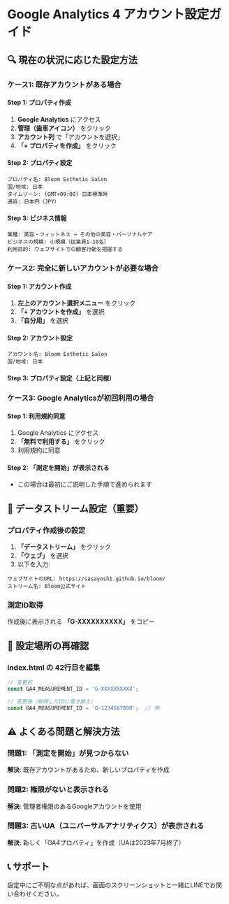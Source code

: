 # Google Analytics 4 アカウント設定ガイド

## 🔍 **現在の状況に応じた設定方法**

### **ケース1: 既存アカウントがある場合**

#### Step 1: プロパティ作成
1. **Google Analytics** にアクセス
2. **管理（歯車アイコン）** をクリック
3. **アカウント列** で「アカウントを選択」
4. **「+ プロパティを作成」** をクリック

#### Step 2: プロパティ設定
```
プロパティ名: Bloom Esthetic Salon
国/地域: 日本
タイムゾーン: (GMT+09:00) 日本標準時
通貨: 日本円（JPY）
```

#### Step 3: ビジネス情報
```
業種: 美容・フィットネス → その他の美容・パーソナルケア
ビジネスの規模: 小規模（従業員1-10名）
利用目的: ウェブサイトでの顧客行動を把握する
```

### **ケース2: 完全に新しいアカウントが必要な場合**

#### Step 1: アカウント作成
1. **左上のアカウント選択メニュー** をクリック
2. **「+ アカウントを作成」** を選択
3. **「自分用」** を選択

#### Step 2: アカウント設定
```
アカウント名: Bloom Esthetic Salon
国/地域: 日本
```

#### Step 3: プロパティ設定（上記と同様）

### **ケース3: Google Analyticsが初回利用の場合**

#### Step 1: 利用規約同意
1. Google Analytics にアクセス
2. **「無料で利用する」** をクリック
3. 利用規約に同意

#### Step 2: 「測定を開始」が表示される
- この場合は最初にご説明した手順で進められます

## 🎯 **データストリーム設定（重要）**

### プロパティ作成後の設定
1. **「データストリーム」** をクリック
2. **「ウェブ」** を選択
3. 以下を入力:
```
ウェブサイトのURL: https://sasayosh1.github.io/bloom/
ストリーム名: Bloom公式サイト
```

### 測定ID取得
作成後に表示される **「G-XXXXXXXXXX」** をコピー

## 🔧 **設定場所の再確認**

### index.html の 42行目を編集
```javascript
// 変更前
const GA4_MEASUREMENT_ID = 'G-XXXXXXXXXX';

// 変更後（取得したIDに置き換え）
const GA4_MEASUREMENT_ID = 'G-1234567890';  // 例
```

## ⚠️ **よくある問題と解決方法**

### 問題1: 「測定を開始」が見つからない
**解決**: 既存アカウントがあるため、新しいプロパティを作成

### 問題2: 権限がないと表示される
**解決**: 管理者権限のあるGoogleアカウントを使用

### 問題3: 古いUA（ユニバーサルアナリティクス）が表示される
**解決**: 新しく「GA4プロパティ」を作成（UAは2023年7月終了）

## 📞 **サポート**
設定中にご不明な点があれば、画面のスクリーンショットと一緒にLINEでお問い合わせください。